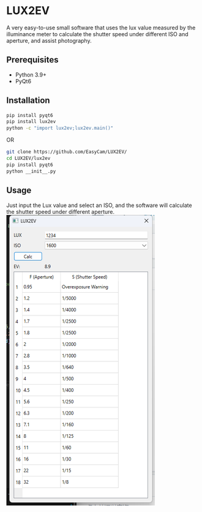 # LUX2EV

A very easy-to-use small software that uses the lux value measured by the illuminance meter to calculate the shutter speed under different ISO and aperture, and assist photography.


## Prerequisites

- Python 3.9+
- PyQt6

## Installation

```Bash
pip install pyqt6
pip install lux2ev
python -c "import lux2ev;lux2ev.main()"
```

OR 

```Bash
git clone https://github.com/EasyCam/LUX2EV/
cd LUX2EV/lux2ev
pip install pyqt6
python __init__.py
```

## Usage

Just input the Lux value and select an ISO, and the software will calculate the shutter speed under different aperture.
![](./images/Screenshot.png)